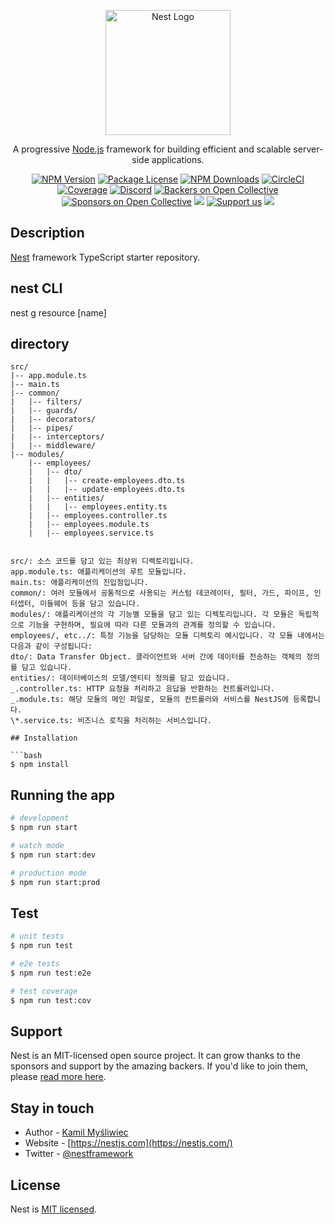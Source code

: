 <p align="center">
  <a href="http://nestjs.com/" target="blank"><img src="https://nestjs.com/img/logo-small.svg" width="200" alt="Nest Logo" /></a>
</p>

[circleci-image]: https://img.shields.io/circleci/build/github/nestjs/nest/master?token=abc123def456
[circleci-url]: https://circleci.com/gh/nestjs/nest

  <p align="center">A progressive <a href="http://nodejs.org" target="_blank">Node.js</a> framework for building efficient and scalable server-side applications.</p>
    <p align="center">
<a href="https://www.npmjs.com/~nestjscore" target="_blank"><img src="https://img.shields.io/npm/v/@nestjs/core.svg" alt="NPM Version" /></a>
<a href="https://www.npmjs.com/~nestjscore" target="_blank"><img src="https://img.shields.io/npm/l/@nestjs/core.svg" alt="Package License" /></a>
<a href="https://www.npmjs.com/~nestjscore" target="_blank"><img src="https://img.shields.io/npm/dm/@nestjs/common.svg" alt="NPM Downloads" /></a>
<a href="https://circleci.com/gh/nestjs/nest" target="_blank"><img src="https://img.shields.io/circleci/build/github/nestjs/nest/master" alt="CircleCI" /></a>
<a href="https://coveralls.io/github/nestjs/nest?branch=master" target="_blank"><img src="https://coveralls.io/repos/github/nestjs/nest/badge.svg?branch=master#9" alt="Coverage" /></a>
<a href="https://discord.gg/G7Qnnhy" target="_blank"><img src="https://img.shields.io/badge/discord-online-brightgreen.svg" alt="Discord"/></a>
<a href="https://opencollective.com/nest#backer" target="_blank"><img src="https://opencollective.com/nest/backers/badge.svg" alt="Backers on Open Collective" /></a>
<a href="https://opencollective.com/nest#sponsor" target="_blank"><img src="https://opencollective.com/nest/sponsors/badge.svg" alt="Sponsors on Open Collective" /></a>
  <a href="https://paypal.me/kamilmysliwiec" target="_blank"><img src="https://img.shields.io/badge/Donate-PayPal-ff3f59.svg"/></a>
    <a href="https://opencollective.com/nest#sponsor"  target="_blank"><img src="https://img.shields.io/badge/Support%20us-Open%20Collective-41B883.svg" alt="Support us"></a>
  <a href="https://twitter.com/nestframework" target="_blank"><img src="https://img.shields.io/twitter/follow/nestframework.svg?style=social&label=Follow"></a>
</p>
  <!--[![Backers on Open Collective](https://opencollective.com/nest/backers/badge.svg)](https://opencollective.com/nest#backer)
  [![Sponsors on Open Collective](https://opencollective.com/nest/sponsors/badge.svg)](https://opencollective.com/nest#sponsor)-->

## Description

[Nest](https://github.com/nestjs/nest) framework TypeScript starter repository.

## nest CLI

nest g resource [name]

## directory

````plaintext
src/
|-- app.module.ts
|-- main.ts
|-- common/
|   |-- filters/
|   |-- guards/
|   |-- decorators/
|   |-- pipes/
|   |-- interceptors/
|   |-- middleware/
|-- modules/
    |-- employees/
    |   |-- dto/
    |   |   |-- create-employees.dto.ts
    |   |   |-- update-employees.dto.ts
    |   |-- entities/
    |   |   |-- employees.entity.ts
    |   |-- employees.controller.ts
    |   |-- employees.module.ts
    |   |-- employees.service.ts


src/: 소스 코드를 담고 있는 최상위 디렉토리입니다.
app.module.ts: 애플리케이션의 루트 모듈입니다.
main.ts: 애플리케이션의 진입점입니다.
common/: 여러 모듈에서 공통적으로 사용되는 커스텀 데코레이터, 필터, 가드, 파이프, 인터셉터, 미들웨어 등을 담고 있습니다.
modules/: 애플리케이션의 각 기능별 모듈을 담고 있는 디렉토리입니다. 각 모듈은 독립적으로 기능을 구현하며, 필요에 따라 다른 모듈과의 관계를 정의할 수 있습니다.
employees/, etc../: 특정 기능을 담당하는 모듈 디렉토리 예시입니다. 각 모듈 내에서는 다음과 같이 구성됩니다:
dto/: Data Transfer Object. 클라이언트와 서버 간에 데이터를 전송하는 객체의 정의를 담고 있습니다.
entities/: 데이터베이스의 모델/엔티티 정의를 담고 있습니다.
_.controller.ts: HTTP 요청을 처리하고 응답을 반환하는 컨트롤러입니다.
_.module.ts: 해당 모듈의 메인 파일로, 모듈의 컨트롤러와 서비스를 NestJS에 등록합니다.
\*.service.ts: 비즈니스 로직을 처리하는 서비스입니다.

## Installation

```bash
$ npm install
````

## Running the app

```bash
# development
$ npm run start

# watch mode
$ npm run start:dev

# production mode
$ npm run start:prod
```

## Test

```bash
# unit tests
$ npm run test

# e2e tests
$ npm run test:e2e

# test coverage
$ npm run test:cov
```

## Support

Nest is an MIT-licensed open source project. It can grow thanks to the sponsors and support by the amazing backers. If you'd like to join them, please [read more here](https://docs.nestjs.com/support).

## Stay in touch

- Author - [Kamil Myśliwiec](https://kamilmysliwiec.com)
- Website - [https://nestjs.com](https://nestjs.com/)
- Twitter - [@nestframework](https://twitter.com/nestframework)

## License

Nest is [MIT licensed](LICENSE).
